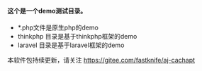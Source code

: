 #### 这个是一个demo测试目录。
* *.php文件是原生php的demo
* thinkphp 目录是基于thinkphp框架的demo
* laravel 目录是基于laravel框架的demo
  
本软件包持续更新，请关注 https://gitee.com/fastknife/aj-cachapt

